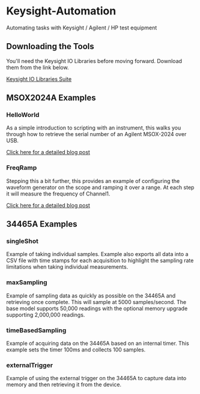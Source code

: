 # Keysight-Automation
Automating tasks with Keysight / Agilent / HP test equipment

## Downloading the Tools
You'll need the Keysight IO Libraries before moving forward. Download them from the link below. 

[Keysight IO Libraries Suite](https://www.keysight.com/en/pd-1985909/io-libraries-suite?nid=-33002.977662&cc=US&lc=eng)

## MSOX2024A Examples
### HelloWorld
As a simple introduction to scripting with an instrument, this walks you through how to retrieve the serial number of an Agilent MSOX-2024 over USB. 

[Click here for a detailed blog post](http://oshgarage.com/keysight-automation-with-python/)

### FreqRamp
Stepping this a bit further, this provides an example of configuring the waveform generator on the scope and ramping it over a range. At each step it will measure the frequency of Channel1.

[Click here for a detailed blog post](http://oshgarage.com/keysight-automation-with-python/)

## 34465A Examples
### singleShot
Example of taking individual samples. Example also exports all data into a CSV file with time stamps for each acquisition to highlight the sampling rate limitations when taking individual measurements.  

### maxSampling
Example of sampling data as quickly as possible on the 34465A and retrieving once complete. This will sample at 5000 samples/second. The base model supports 50,000 readings with the optional memory upgrade supporting 2,000,000 readings. 

### timeBasedSampling
Example of acquiring data on the 34465A based on an internal timer. This example sets the timer 100ms and collects 100 samples.  

### externalTrigger
Example of using the external trigger on the 34465A to capture data into memory and then retrieving it from the device. 